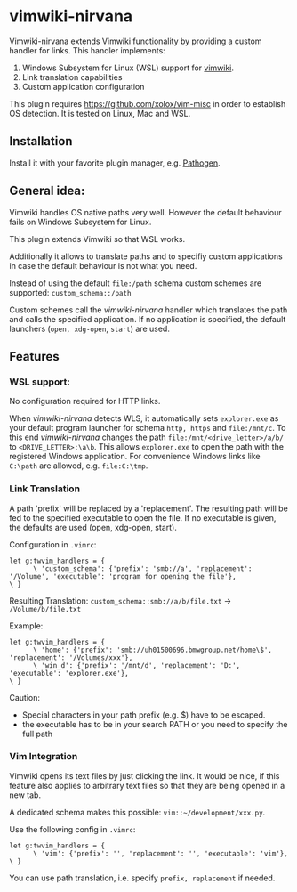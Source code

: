 # vimwiki-nirvana

Vimwiki-nirvana extends Vimwiki functionality by providing a custom handler for links. This handler implements:

1. Windows Subsystem for Linux (WSL) support for [vimwiki](https://github.com/vimwiki/vimwiki).
2. Link translation capabilities
3. Custom application configuration

This plugin requires https://github.com/xolox/vim-misc in order to establish
OS detection. It is tested on Linux, Mac and WSL.

## Installation
Install it with your favorite plugin manager, e.g. [Pathogen](https://github.com/tpope/vim-pathogen).

## General idea:
Vimwiki handles OS native paths very well. However the default behaviour 
fails on Windows Subsystem for Linux.

This plugin extends Vimwiki so that WSL works.

Additionally it allows to translate paths and to specifiy custom applications
in case the default behaviour is not what you need. 

Instead of using the default `file:/path` schema custom schemes are supported:
`custom_schema::/path`

Custom schemes call the *vimwiki-nirvana* handler which translates
the path and calls the specified application. If no application
is specified, the default launchers (`open, xdg-open`, `start`) are
used.

## Features
### WSL support:
No configuration required for HTTP links.

When *vimwiki-nirvana* detects WLS, it automatically sets `explorer.exe` as your
default program launcher for schema `http, https` and `file:/mnt/c`. To this
end *vimwiki-nirvana* changes the path `file:/mnt/<drive_letter>/a/b/` to
`<DRIVE_LETTER>:\a\b`. This allows `explorer.exe` to open the path with the registered Windows application.
For convenience Windows links like `C:\path` are allowed,
e.g. `file:C:\tmp`.

### Link Translation

A path 'prefix' will be replaced by a 'replacement'. The
resulting path will be fed to the specified executable to open the file.
If no executable is given, the defaults are used (open, xdg-open, start).

Configuration in `.vimrc`:
```vi
let g:twvim_handlers = {
      \ 'custom_schema': {'prefix': 'smb://a', 'replacement': '/Volume', 'executable': 'program for opening the file'},
\ }
```

Resulting Translation:
`custom_schema::smb://a/b/file.txt` -> `/Volume/b/file.txt`

Example:
```vi
let g:twvim_handlers = {
      \ 'home': {'prefix': 'smb://uh01500696.bmwgroup.net/home\$', 'replacement': '/Volumes/xxx'},
      \ 'win_d': {'prefix': '/mnt/d', 'replacement': 'D:', 'executable': 'explorer.exe'},
\ }
```

Caution:
- Special characters in your path prefix (e.g. $) have to be escaped.
- the executable has to be in your search PATH or you need to specify the full path

### Vim Integration

Vimwiki opens its text files by just clicking the link. It would be nice, if this
feature also applies to arbitrary text files so that they are being opened in a
new tab.

A dedicated schema makes this possible:
`vim::~/development/xxx.py`.

Use the following config in `.vimrc`:

```vi
let g:twvim_handlers = {
      \ 'vim': {'prefix': '', 'replacement': '', 'executable': 'vim'},
\ }
```

You can use path translation, i.e. specify `prefix, replacement` if needed.
